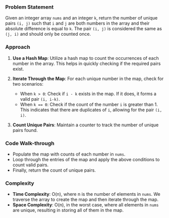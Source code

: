 ### Problem Statement
Given an integer array `nums` and an integer `k`, return the number of unique pairs `(i, j)` such that `i` and `j` are both numbers in the array and their absolute difference is equal to `k`. The pair `(i, j)` is considered the same as `(j, i)` and should only be counted once.

### Approach
1. **Use a Hash Map**: Utilize a hash map to count the occurrences of each number in the array. This helps in quickly checking if the required pairs exist.
  
2. **Iterate Through the Map**: For each unique number in the map, check for two scenarios:
   - When `k > 0`: Check if `i - k` exists in the map. If it does, it forms a valid pair `(i, i-k)`.
   - When `k == 0`: Check if the count of the number `i` is greater than 1. This indicates that there are duplicates of `i`, allowing for the pair `(i, i)`.

3. **Count Unique Pairs**: Maintain a counter to track the number of unique pairs found.

### Code Walk-through
- Populate the map with counts of each number in `nums`.
- Loop through the entries of the map and apply the above conditions to count valid pairs.
- Finally, return the count of unique pairs.

### Complexity
- **Time Complexity**: O(n), where n is the number of elements in `nums`. We traverse the array to create the map and then iterate through the map.
- **Space Complexity**: O(n), in the worst case, where all elements in `nums` are unique, resulting in storing all of them in the map.
